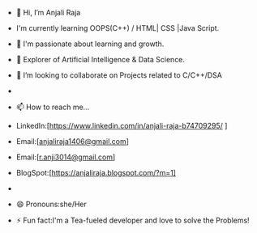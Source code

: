 - 👋 Hi, I’m Anjali Raja
-    I'm currently learning OOPS(C++) / HTML| CSS |Java Script.
  
- 👀 I'm passionate about learning and growth.
- 🌱 Explorer of Artificial Intelligence & Data Science.
- 💞️ I’m looking to collaborate on Projects related to C/C++/DSA
- 
- 📫 How to reach me...
-  LinkedIn:[https://www.linkedin.com/in/anjali-raja-b74709295/ ]
-  Email:[anjaliraja1406@gmail.com]
-  Email:[r.anji3014@gmail.com]
-  BlogSpot:[https://anjaliraja.blogspot.com/?m=1]
-  
- 😄 Pronouns:she/Her
- ⚡ Fun fact:I'm a Tea-fueled developer and love to solve the Problems!

<!---
anjali-raja-14/anjali-raja-14 is a ✨ special ✨ repository because its `README.md` (this file) appears on your GitHub profile.
You can click the Preview link to take a look at your changes.
--->
